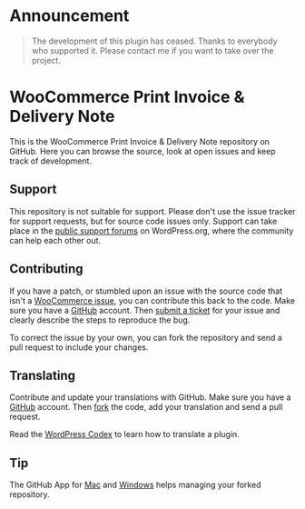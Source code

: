 # Announcement

> The development of this plugin has ceased. Thanks to everybody who supported it. Please contact me if you want to take over the project.

# WooCommerce Print Invoice & Delivery Note

This is the WooCommerce Print Invoice & Delivery Note repository on GitHub. Here you can browse the source, look at open issues and keep track of development.

## Support

This repository is not suitable for support. Please don't use the issue tracker for support requests, but for source code issues only. Support can take place in the [public support forums](http://wordpress.org/support/plugin/woocommerce-delivery-notes) on WordPress.org, where the community can help each other out.

## Contributing

If you have a patch, or stumbled upon an issue with the source code that isn't a [WooCommerce issue](https://github.com/woothemes/woocommerce/issues?labels=Bug&milestone=22&state=open), you can contribute this back to the code. Make sure you have a [GitHub](https://github.com/signup/free) account. Then [submit a ticket](https://github.com/piffpaffpuff/woocommerce-delivery-notes/issues) for your issue and clearly describe the steps to reproduce the bug. 

To correct the issue by your own, you can fork the repository and send a pull request to include your changes.

## Translating

Contribute and update your translations with GitHub. Make sure you have a [GitHub](https://github.com/signup/free) account. Then [fork](https://github.com/piffpaffpuff/woocommerce-delivery-notes/fork) the code, add your translation and send a pull request.

Read the [WordPress Codex](http://codex.wordpress.org/Translating_WordPress) to learn how to translate a plugin.

## Tip

The GitHub App for [Mac](https://mac.github.com) and [Windows](https://windows.github.com) helps managing your forked repository.